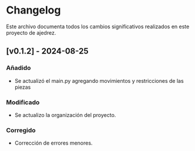 # Changelog

Este archivo documenta todos los cambios significativos realizados en este proyecto de ajedrez.

## [v0.1.2] - 2024-08-25

### Añadido
- Se actualizó el main.py agregando movimientos y restricciones de las piezas

### Modificado
- Se actualizo la organización del proyecto.

### Corregido
- Corrección de errores menores.
